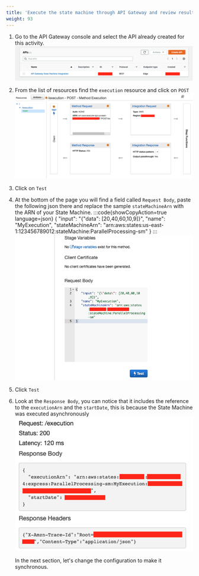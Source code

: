 ```yaml
---
title: 'Execute the state machine through API Gateway and review results'
weight: 93
---
```


1. Go to the API Gateway console and select the API already created for this activity.
   ![API Console](/static/module-7-API-console-3.png)
2. From the list of resources find the `execution` resource and click on `POST`
   ![API Execution New](/static/module-7-API-execution-new.png)
3. Click on `Test`
4. At the bottom of the page you will find a field called `Request Body`, paste the following json there and replace the sample `stateMachineArn` with the ARN of your State Machine.
   :::code{showCopyAction=true language=json}
   {
   "input": "{\"data\": [20,40,60,10,9]}",
   "name": "MyExecution",
   "stateMachineArn": "arn:aws:states:us-east-1:123456789012:stateMachine:ParallelProcessing-sm"
   }
   :::
   ![API Test](/static/module-7-API-test.png)
5. Click `Test`
6. Look at the `Response Body`, you can notice that it includes the reference to the `executionArn` and the `startDate`, this is because the State Machine was executed asynchronously
   ![API Test Result](/static/module-7-API-test-result.png)

   In the next section, let's change the configuration to make it synchronous.
